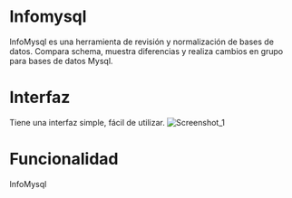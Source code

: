 # Infomysql
InfoMysql es una herramienta de revisión y normalización de bases de datos. Compara schema, muestra diferencias y realiza cambios en grupo para bases de datos Mysql.
# Interfaz
Tiene una interfaz simple, fácil de utilizar.
![Screenshot_1](https://github.com/Piavant/infomysql/assets/172757236/6f1f1d4f-f3a4-475e-b3cf-67abeab059df)
# Funcionalidad
InfoMysql
